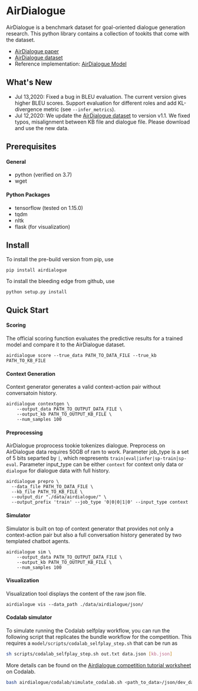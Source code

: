 # AirDialogue
AirDialogue is a benchmark dataset for goal-oriented dialogue generation
research. This python library contains a collection of tookits that come with the dataset.
- [AirDialogue paper][paper]
- [AirDialogue dataset][data]
- Reference implementation: [AirDialogue Model][airdialogue_model]

## What's New

- Jul 13,2020: Fixed a bug in BLEU evaluation. The current version gives higher BLEU scores. Support evaluation for different roles and add KL-divergence metric (see `--infer_metrics`).
- Jul 12,2020: We update the [AirDialogue dataset][data] to version v1.1. We fixed typos, misalignment between KB file and dialogue file. Please download and use the new data.


## Prerequisites
#### General
- python (verified on 3.7)
- wget

#### Python Packages
- tensorflow (tested on 1.15.0)
- tqdm
- nltk
- flask (for visualization)

## Install
To install the pre-build version from pip, use
```
pip install airdialogue
```

To install the bleeding edge from github, use
```
python setup.py install
```

## Quick Start
#### Scoring
The official scoring function evaluates the predictive results for a trained model and compare it to the AirDialogue dataset.

```
airdialogue score --true_data PATH_TO_DATA_FILE --true_kb PATH_TO_KB_FILE
```

#### Context Generation
Context generator generates a valid context-action pair without conversatoin history.
```
airdialogue contextgen \
    --output_data PATH_TO_OUTPUT_DATA_FILE \
    --output_kb PATH_TO_OUTPUT_KB_FILE \
    --num_samples 100
```

#### Preprocessing
AirDialogue proprocess tookie tokenizes dialogue. Preprocess on AirDialogue data requires 50GB of ram to work.
Parameter job_type is a set of 5 bits separted by `|`, which reqpresents `train|eval|infer|sp-train|sp-eval`.
Parameter input_type can be either `context` for context only data or `dialogue` for dialogue data with full history.
```
airdialogue prepro \
  --data_file PATH_TO_DATA_FILE \
  --kb_file PATH_TO_KB_FILE \
  --output_dir "./data/airdialogue/" \
  --output_prefix 'train' --job_type '0|0|0|1|0' --input_type context
```

#### Simulator
Simulator is built on top of context generator that provides not only a context-action pair but also a full conversation history generated by two templated chatbot agents.
```
airdialogue sim \
    --output_data PATH_TO_OUTPUT_DATA_FILE \
    --output_kb PATH_TO_OUTPUT_KB_FILE \
    --num_samples 100
```

#### Visualization
Visualization tool displays the content of the raw json file.
```
airdialogue vis --data_path ./data/airdialogue/json/
```

#### Codalab simulator
To simulate running the Codalab selfplay workflow, you can run the following script that replicates the bundle workflow
for the competition. This requires a `model/scripts/codalab_selfplay_step.sh` that can be run as

```bash
sh scripts/codalab_selfplay_step.sh out.txt data.json [kb.json]
```

More details can be found on the [Airdialogue competition tutorial worksheet][airdialogue_tutorial] on Codalab.

```bash
bash airdialogue/codalab/simulate_codalab.sh <path_to_data>/json/dev_data.json <path_to_data>/json/dev_kb.json <model_folder>
```

[data]: https://storage.googleapis.com/airdialogue/airdialogue_data.tar.gz
[paper]: https://www.aclweb.org/anthology/D18-1419/
[airdialogue_model]: https://github.com/google/airdialogue_model
[airdialogue_tutorial]: https://worksheets.codalab.org/worksheets/0xa79833f4b3c24f4188cee7131b120a59

